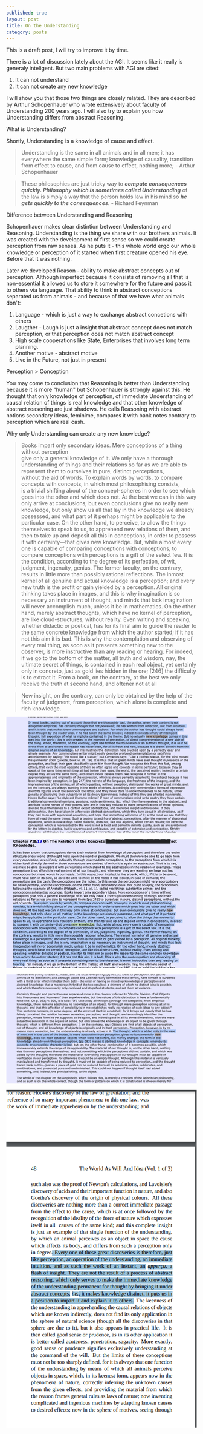 ```yaml
---
published: true
layout: post
title: On the Understanding
category: posts
---
```


This is a draft post, I will try to improve it by time.

There is a lot of discussion lately about the AGI. It seems like it really is generaly inteligent. But two main problems with AGI are cited: 

1. It can not understand
2. It can not create any new knowledge

I will show you that those two things are closely related. They are described by Arthur Schopenhauer who wrote extensively about faculty of Understanding 200 years ago. I will also try to explain you how Understanding differs from abstract Reasoning.

What is Understanding?

Shortly, Understanding is a knowledge of cause and effect.

> Understanding is the same in all animals and in all men; it has everywhere the same simple form; knowledge of causality, transition from effect to cause, and from cause to effect, nothing more; - Arthur Schopenhauer

> These philosophies are just tricky way to ***compute consequences quickly. Philosophy which is sometimes called Understanding*** of the law is simply a way that the person holds law in his mind so ***he gets quickly to the consequences***. - Richard Feynman


Difference between Understanding and Reasoning

Schopenhauer makes clear distintion between Understanding and Reasoning. Understanding is the thing we share with our brothers animals. It was created  with the development of first sense so we could create perception from raw senses. As he puts it - this whole world ergo our whole knowledge or perception of it started when first creature opened his eye. Before that it was nothing.

Later we developed Reason - ability to make abstract concepts out of perception. Although imperfect because it consists of removing all that is non-essential it allowed us to store it somewhere for the future and pass it to others via language. That ability to think in abstract conceptions separated us from animals - and because of that we have what animals don't:

1. Language - which is just a way to exchange abstract concetions with others
2. Laugther - Laugh is just a insight that abstract concept does not match perception, or that perception does not match abstract concept
3. High scale cooperations like State, Enterprises that involves long term planning.
4. Another motive - abstract motive
5. Live in the Future, not just in present

Perception > Conception

You may come to conclusion that Reasoning is better than Understanding because it is more "human" but Schopenhauer is strongly against this. He thought that only knowledge of perception, of immediate Understanding of causal relation of things is real knowledge and that other knowledge of abstract reasoning are just shadows. He calls Reasoning with abstract notions secondary ideas, feminime, compares it with bank notes contrary to perception which are real cash. 


Why only Understanding can create any new knowledge?
 


> Books impart only secondary ideas. Mere conceptions of a thing without perception  
give only a general knowledge of it. We only have a thorough  
understanding of things and their relations so far as we are able to represent them to ourselves in pure, distinct perceptions,  
without the aid of words. To explain words by words, to compare  
concepts with concepts, in which most philosophising consists,  
is a trivial shifting about of the concept-spheres in order to see 
which goes into the other and which does not. At the best we
can in this way only arrive at conclusions; but even conclusions
give no really new knowledge, but only show us all that lay
in the knowledge we already possessed, and what part of it
perhaps might be applicable to the particular case. On the other
hand, to perceive, to allow the things themselves to speak to
us, to apprehend new relations of them, and then to take up
and deposit all this in conceptions, in order to possess it with
certainty—that gives new knowledge. But, while almost every
one is capable of comparing conceptions with conceptions, to
compare conceptions with perceptions is a gift of the select few.
It is the condition, according to the degree of its perfection, of
wit, judgment, ingenuity, genius. The former faculty, on the
contrary, results in little more than possibly rational reflections.
The inmost kernel of all genuine and actual knowledge is a
perception; and every new truth is the profit or gain yielded by a
perception. All original thinking takes place in images, and this
is why imagination is so necessary an instrument of thought, and
minds that lack imagination will never accomplish much, unless
it be in mathematics. On the other hand, merely abstract thoughts,
which have no kernel of perception, are like cloud-structures,
without reality. Even writing and speaking, whether didactic or
poetical, has for its final aim to guide the reader to the same
concrete knowledge from which the author started; if it has not
this aim it is bad. This is why the contemplation and observing
of every real thing, as soon as it presents something new to the
observer, is more instructive than any reading or hearing. For
indeed, if we go to the bottom of the matter, all truth and wisdom,
nay, the ultimate secret of things, is contained in each real object,
yet certainly only in concreto, just as gold lies hidden in the ore; [246]
the difficulty is to extract it. From a book, on the contrary, at the
best we only receive the truth at second hand, and oftener not at
all

> New insight, on the contrary, can only be obtained by the help of the faculty of judgment, from perception, which alone is complete and rich knowledge.

![SOP](https://raw.githubusercontent.com/aleksandar-b/blog/gh-pages/_posts/Fnf_kHMXwBcKHi7.jpeg)

![SOP](https://raw.githubusercontent.com/aleksandar-b/blog/gh-pages/_posts/Fnf_o7xXwAkI1OC.jpeg)

![SOP](https://raw.githubusercontent.com/aleksandar-b/blog/gh-pages/_posts//Fnf_o7zXwAwr4XS.jpeg)

![SOP](https://raw.githubusercontent.com/aleksandar-b/blog/gh-pages/_posts/FsVOzO8WIAAs3lZ.png)






